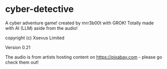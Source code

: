 # cyber-detective

A cyber adventure game! created by mrr3b00t with GROK! Totally made with AI (LLM) aside from the audio!

copyright (c) Xsevus Limited

Version 0.21

The audio is from artists hosting content on https://pixabay.com - please go check them out!
